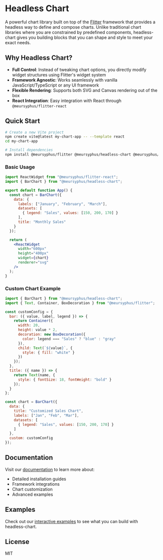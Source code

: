 # Headless Chart

A powerful chart library built on top of the [Flitter](https://flitter.dev/) framework that provides a headless way to define and compose charts. Unlike traditional chart libraries where you are constrained by predefined components, headless-chart gives you building blocks that you can shape and style to meet your exact needs.

## Why Headless Chart?

- **Full Control**: Instead of tweaking chart options, you directly modify widget structures using Flitter's widget system
- **Framework Agnostic**: Works seamlessly with vanilla JavaScript/TypeScript or any UI framework
- **Flexible Rendering**: Supports both SVG and Canvas rendering out of the box
- **React Integration**: Easy integration with React through `@meursyphus/flitter-react`

## Quick Start

```bash
# Create a new Vite project
npm create vite@latest my-chart-app -- --template react
cd my-chart-app

# Install dependencies
npm install @meursyphus/flitter @meursyphus/headless-chart @meursyphus/flitter-react
```

### Basic Usage

```jsx
import ReactWidget from "@meursyphus/flitter-react";
import { BarChart } from "@meursyphus/headless-chart";

export default function App() {
  const chart = BarChart({
    data: {
      labels: ["January", "February", "March"],
      datasets: [
        { legend: "Sales", values: [150, 200, 170] }
      ],
      title: "Monthly Sales"
    }
  });

  return (
    <ReactWidget 
      width="600px" 
      height="400px" 
      widget={chart} 
      renderer="svg" 
    />
  );
}
```

### Custom Chart Example

```jsx
import { BarChart } from "@meursyphus/headless-chart";
import { Text, Container, BoxDecoration } from "@meursyphus/flitter";

const customConfig = {
  bar: ({ value, label, legend }) => {
    return Container({
      width: 20,
      height: value * 2,
      decoration: new BoxDecoration({ 
        color: legend === "Sales" ? "blue" : "gray" 
      }),
      child: Text(`${value}`, { 
        style: { fill: "white" } 
      })
    });
  },
  title: ({ name }) => {
    return Text(name, { 
      style: { fontSize: 18, fontWeight: "bold" } 
    });
  }
};

const chart = BarChart({
  data: {
    title: "Customized Sales Chart",
    labels: ["Jan", "Feb", "Mar"],
    datasets: [
      { legend: "Sales", values: [150, 200, 170] }
    ]
  },
  custom: customConfig
});
```

## Documentation

Visit our [documentation](https://headless-chart.codeium.com/docs/getting-started/introduction) to learn more about:
- Detailed installation guides
- Framework integrations
- Chart customization
- Advanced examples

## Examples

Check out our [interactive examples](https://headless-chart.codeium.com/charts) to see what you can build with headless-chart.

## License

MIT
